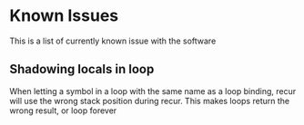 # Known Issues

This is a list of currently known issue with the software

## Shadowing locals in loop

When letting a symbol in a loop with the same name as a loop binding,
recur will use the wrong stack position during recur. This makes
loops return the wrong result, or loop forever
